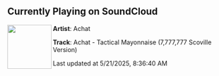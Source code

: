 ## Currently Playing on SoundCloud

[<img align="left" width="100" src="https://i1.sndcdn.com/artworks-k5tr41ZzO9sqH20M-C6eB7g-t500x500.jpg">](https://soundcloud.com/achat01/achat-tactical-mayonnaise-7777777-scoville-version?in=saxurn/sets/pit-of-vipers)

**Artist**: Achat 

**Track**: Achat - Tactical Mayonnaise (7,777,777 Scoville Version)

Last updated at 5/21/2025, 8:36:40 AM
